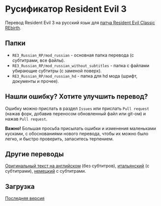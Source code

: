 # Русификатор Resident Evil 3
Перевод Resident Evil 3 на русский язык для [патча Resident Evil Classic REbirth](https://classicrebirth.com/index.php/downloads/resident-evil-3-classic-rebirth/). 

## Папки
* `RE3_Russian_RP/mod_russian` - основная папка перевода (с субтитрами, все файлы).
* `RE3_Russian_RP/mod_russian_without_subtitles` - папка с файлами убирающие субтитры (с заменой поверх).
* `RE3_Russian_RP/mod_russian_hd` - папка для hd мода (шрифт, документы и прочее).

## Нашли ошибку? Хотите улучшить перевод?
Ошибку можно прислать в раздел `Issues` или прислать `Pull request` (нажав форк, добавив переносом обновленный файл или git-ом) и нажав `Pull request`.

**Важно!** Большая просьба присылать ошибки и изменения маленьками кусками, с обоснованиями нового перевода, чтобы их можно было легко, и быстро проверить, запаситесь терпением.

## Другие переводы
[Оригинальный текст на английском](https://github.com/Gemini-Loboto3/RE3-Mod-SDK/tree/main/xml_eng) (без субтитров), [итальянский](https://github.com/Gemini-Loboto3/RE3-Mod-SDK/tree/main/xml_ita) (с субтитрами), [немецкий](https://www.nexusmods.com/residentevil3nemesis/mods/5) с субтитрами.

## Загрузка
[Последняя версия](https://mega.nz/folder/fqg3SSwZ#yebAg87JARCcGXhbpGFOLg)
